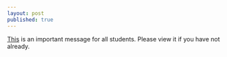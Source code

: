 ```yaml
---
layout: post
published: true
---
```

[This](https://drive.google.com/file/d/1KpT3KItgXrmkuUScWWEY4FJPfFwxtVEP/view?usp=sharing) is an important message for all students. Please view it if you have not already.
